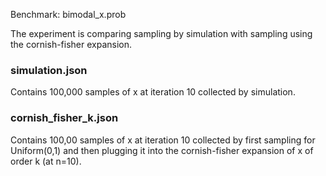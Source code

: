 Benchmark: bimodal_x.prob

The experiment is comparing sampling by simulation with sampling using the cornish-fisher expansion.

### simulation.json
Contains 100,000 samples of x at iteration 10 collected by simulation.

### cornish_fisher_k.json
Contains 100,00 samples of x at iteration 10 collected by first sampling for Uniform(0,1) and then plugging
it into the cornish-fisher expansion of x of order k (at n=10).
